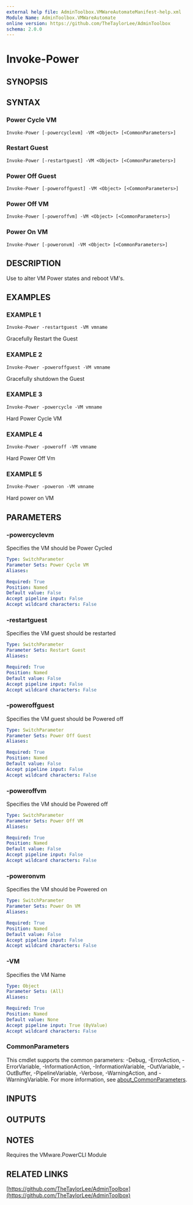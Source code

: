 ```yaml
---
external help file: AdminToolbox.VMWareAutomateManifest-help.xml
Module Name: AdminToolbox.VMWareAutomate
online version: https://github.com/TheTaylorLee/AdminToolbox
schema: 2.0.0
---
```


# Invoke-Power

## SYNOPSIS

## SYNTAX

### Power Cycle VM
```
Invoke-Power [-powercyclevm] -VM <Object> [<CommonParameters>]
```

### Restart Guest
```
Invoke-Power [-restartguest] -VM <Object> [<CommonParameters>]
```

### Power Off Guest
```
Invoke-Power [-poweroffguest] -VM <Object> [<CommonParameters>]
```

### Power Off VM
```
Invoke-Power [-poweroffvm] -VM <Object> [<CommonParameters>]
```

### Power On VM
```
Invoke-Power [-poweronvm] -VM <Object> [<CommonParameters>]
```

## DESCRIPTION
Use to alter VM Power states and reboot VM's.

## EXAMPLES

### EXAMPLE 1
```
Invoke-Power -restartguest -VM vmname
```

Gracefully Restart the Guest

### EXAMPLE 2
```
Invoke-Power -poweroffguest -VM vmname
```

Gracefully shutdown the Guest

### EXAMPLE 3
```
Invoke-Power -powercycle -VM vmname
```

Hard Power Cycle VM

### EXAMPLE 4
```
Invoke-Power -poweroff -VM vmname
```

Hard Power Off Vm

### EXAMPLE 5
```
Invoke-Power -poweron -VM vmname
```

Hard power on VM

## PARAMETERS

### -powercyclevm
Specifies the VM should be Power Cycled

```yaml
Type: SwitchParameter
Parameter Sets: Power Cycle VM
Aliases:

Required: True
Position: Named
Default value: False
Accept pipeline input: False
Accept wildcard characters: False
```

### -restartguest
Specifies the VM guest should be restarted

```yaml
Type: SwitchParameter
Parameter Sets: Restart Guest
Aliases:

Required: True
Position: Named
Default value: False
Accept pipeline input: False
Accept wildcard characters: False
```

### -poweroffguest
Specifies the VM guest should be Powered off

```yaml
Type: SwitchParameter
Parameter Sets: Power Off Guest
Aliases:

Required: True
Position: Named
Default value: False
Accept pipeline input: False
Accept wildcard characters: False
```

### -poweroffvm
Specifies the VM should be Powered off

```yaml
Type: SwitchParameter
Parameter Sets: Power Off VM
Aliases:

Required: True
Position: Named
Default value: False
Accept pipeline input: False
Accept wildcard characters: False
```

### -poweronvm
Specifies the VM should be Powered on

```yaml
Type: SwitchParameter
Parameter Sets: Power On VM
Aliases:

Required: True
Position: Named
Default value: False
Accept pipeline input: False
Accept wildcard characters: False
```

### -VM
Specifies the VM Name

```yaml
Type: Object
Parameter Sets: (All)
Aliases:

Required: True
Position: Named
Default value: None
Accept pipeline input: True (ByValue)
Accept wildcard characters: False
```

### CommonParameters
This cmdlet supports the common parameters: -Debug, -ErrorAction, -ErrorVariable, -InformationAction, -InformationVariable, -OutVariable, -OutBuffer, -PipelineVariable, -Verbose, -WarningAction, and -WarningVariable. For more information, see [about_CommonParameters](http://go.microsoft.com/fwlink/?LinkID=113216).

## INPUTS

## OUTPUTS

## NOTES
Requires the VMware.PowerCLI Module

## RELATED LINKS

[https://github.com/TheTaylorLee/AdminToolbox](https://github.com/TheTaylorLee/AdminToolbox)


